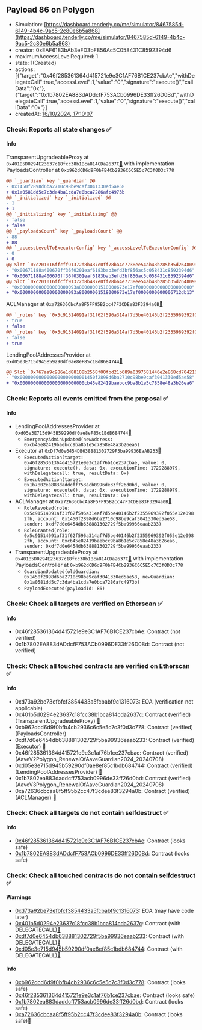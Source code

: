 ## Payload 86 on Polygon

- Simulation: [https://dashboard.tenderly.co/me/simulator/8467585d-6149-4b4c-9ac5-2c80e6b5a868](https://dashboard.tenderly.co/me/simulator/8467585d-6149-4b4c-9ac5-2c80e6b5a868)
- creator: 0xEAF6183bAb3eFD3bF856Ac5C058431C8592394d6
- maximumAccessLevelRequired: 1
- state: 1(Created)
- actions: [{"target":"0x46f285361364d415721e9e3C1AF76B1CE237cbAe","withDelegateCall":true,"accessLevel":1,"value":"0","signature":"execute()","callData":"0x"},{"target":"0x1b7802EA883dADdcfF753ACb0996DE33ff26D0Bd","withDelegateCall":true,"accessLevel":1,"value":"0","signature":"execute()","callData":"0x"}]
- createdAt: [16/10/2024, 17:10:07](https://polygonscan.com/tx/0x1acd771897f6d8913e631a00298ebe58465a75b05d49561ea08bc1bd6d5f55af)

### Check: Reports all state changes :white_check_mark:

#### Info


TransparentUpgradeableProxy at `0x401B5D0294E23637c18fcc38b1Bca814CDa2637C`[:ghost:](https://github.com/bgd-labs/aave-address-book "GovernanceV3Polygon.PAYLOADS_CONTROLLER") with implementation PayloadsController at `0xb962dCD6d9F0bFB4Cb2936C6C5E5c7C3f0D3c778`
```diff
@@ `_guardian` key `_guardian` @@
- 0x1450f2898d6ba2710c98be9caf3041330ed5ae58
+ 0x1a0581dd5c7c3da4ba1cda7e0bca7286afc4973b
@@ `_initialized` key `_initialized` @@
- 1
+ 1
@@ `_initializing` key `_initializing` @@
- false
+ false
@@ `_payloadsCount` key `_payloadsCount` @@
- 88
+ 88
@@ `_accessLevelToExecutorConfig` key `_accessLevelToExecutorConfig` @@
- 0
+ 0
@@ Slot `0xc201016ffcff91372d8b487e0ff78ba4e7738ee54ab48b285b35d26480999112` @@
- "0x00671188a400670ff36f0201eaf6183bab3efd3bf856ac5c058431c8592394d6"
+ "0x00671188a400670ff36f0301eaf6183bab3efd3bf856ac5c058431c8592394d6"
@@ Slot `0xc201016ffcff91372d8b487e0ff78ba4e7738ee54ab48b285b35d26480999113` @@
- "0x000000000000000000093a80000001518000673e17ef00000000000000000000"
+ "0x000000000000000000093a80000001518000673e17ef0000000000006712db13"
```

ACLManager at `0xa72636CbcAa8F5FF95B2cc47F3CDEe83F3294a0B`[:ghost:](https://github.com/bgd-labs/aave-address-book "AaveV3Polygon.ACL_MANAGER")
```diff
@@ `_roles` key `0x5c91514091af31f62f596a314af7d5be40146b2f2355969392f055e12e0982fb.members.0x1450f2898d6ba2710c98be9caf3041330ed5ae58` @@
- true
+ false
@@ `_roles` key `0x5c91514091af31f62f596a314af7d5be40146b2f2355969392f055e12e0982fb.members.0xcb45e82419baebcc9ba8b1e5c7858e48a3b26ea6` @@
- false
+ true
```

LendingPoolAddressesProvider at `0xd05e3E715d945B59290df0ae8eF85c1BdB684744`[:ghost:](https://github.com/bgd-labs/aave-address-book "AaveV2Polygon.POOL_ADDRESSES_PROVIDER")
```diff
@@ Slot `0x767aa9c986e1d88108b2558f00fbd21b689a0397581446e2e868cd70421026cc` @@
- "0x0000000000000000000000001450f2898d6ba2710c98be9caf3041330ed5ae58"
+ "0x000000000000000000000000cb45e82419baebcc9ba8b1e5c7858e48a3b26ea6"
```


### Check: Reports all events emitted from the proposal :white_check_mark:

#### Info

- LendingPoolAddressesProvider at `0xd05e3E715d945B59290df0ae8eF85c1BdB684744`[:ghost:](https://github.com/bgd-labs/aave-address-book "AaveV2Polygon.POOL_ADDRESSES_PROVIDER")
  - `EmergencyAdminUpdated(newAddress: 0xcb45e82419baebcc9ba8b1e5c7858e48a3b26ea6)`
- Executor at `0xDf7d0e6454DB638881302729F5ba99936EaAB233`[:ghost:](https://github.com/bgd-labs/aave-address-book "AaveV2Polygon.POOL_ADMIN, AaveV3Polygon.ACL_ADMIN, GovernanceV3Polygon.EXECUTOR_LVL_1")
  - `ExecutedAction(target: 0x46f285361364d415721e9e3c1af76b1ce237cbae, value: 0, signature: execute(), data: 0x, executionTime: 1729288979, withDelegatecall: true, resultData: 0x)`
  - `ExecutedAction(target: 0x1b7802ea883daddcff753acb0996de33ff26d0bd, value: 0, signature: execute(), data: 0x, executionTime: 1729288979, withDelegatecall: true, resultData: 0x)`
- ACLManager at `0xa72636CbcAa8F5FF95B2cc47F3CDEe83F3294a0B`[:ghost:](https://github.com/bgd-labs/aave-address-book "AaveV3Polygon.ACL_MANAGER")
  - `RoleRevoked(role: 0x5c91514091af31f62f596a314af7d5be40146b2f2355969392f055e12e0982fb, account: 0x1450f2898d6ba2710c98be9caf3041330ed5ae58, sender: 0xdf7d0e6454db638881302729f5ba99936eaab233)`
  - `RoleGranted(role: 0x5c91514091af31f62f596a314af7d5be40146b2f2355969392f055e12e0982fb, account: 0xcb45e82419baebcc9ba8b1e5c7858e48a3b26ea6, sender: 0xdf7d0e6454db638881302729f5ba99936eaab233)`
- TransparentUpgradeableProxy at `0x401B5D0294E23637c18fcc38b1Bca814CDa2637C`[:ghost:](https://github.com/bgd-labs/aave-address-book "GovernanceV3Polygon.PAYLOADS_CONTROLLER") with implementation PayloadsController at `0xb962dCD6d9F0bFB4Cb2936C6C5E5c7C3f0D3c778`
  - `GuardianUpdated(oldGuardian: 0x1450f2898d6ba2710c98be9caf3041330ed5ae58, newGuardian: 0x1a0581dd5c7c3da4ba1cda7e0bca7286afc4973b)`
  - `PayloadExecuted(payloadId: 86)`

### Check: Check all targets are verified on Etherscan :white_check_mark:

#### Info

- 0x46f285361364d415721e9e3C1AF76B1CE237cbAe: Contract (not verified) 
- 0x1b7802EA883dADdcfF753ACb0996DE33ff26D0Bd: Contract (not verified) 

### Check: Check all touched contracts are verified on Etherscan :white_check_mark:

#### Info

- 0xd73a92be73efbfcf3854433a5fcbabf9c1316073: EOA (verification not applicable)
- 0x401b5d0294e23637c18fcc38b1bca814cda2637c: Contract (verified) (TransparentUpgradeableProxy) [:ghost:](https://github.com/bgd-labs/aave-address-book "GovernanceV3Polygon.PAYLOADS_CONTROLLER")
- 0xb962dcd6d9f0bfb4cb2936c6c5e5c7c3f0d3c778: Contract (verified) (PayloadsController) 
- 0xdf7d0e6454db638881302729f5ba99936eaab233: Contract (verified) (Executor) [:ghost:](https://github.com/bgd-labs/aave-address-book "AaveV2Polygon.POOL_ADMIN, AaveV3Polygon.ACL_ADMIN, GovernanceV3Polygon.EXECUTOR_LVL_1")
- 0x46f285361364d415721e9e3c1af76b1ce237cbae: Contract (verified) (AaveV2Polygon_RenewalOfAaveGuardian2024_20240708) 
- 0xd05e3e715d945b59290df0ae8ef85c1bdb684744: Contract (verified) (LendingPoolAddressesProvider) [:ghost:](https://github.com/bgd-labs/aave-address-book "AaveV2Polygon.POOL_ADDRESSES_PROVIDER")
- 0x1b7802ea883daddcff753acb0996de33ff26d0bd: Contract (verified) (AaveV3Polygon_RenewalOfAaveGuardian2024_20240708) 
- 0xa72636cbcaa8f5ff95b2cc47f3cdee83f3294a0b: Contract (verified) (ACLManager) [:ghost:](https://github.com/bgd-labs/aave-address-book "AaveV3Polygon.ACL_MANAGER")

### Check: Check all targets do not contain selfdestruct :white_check_mark:

#### Info

- [0x46f285361364d415721e9e3C1AF76B1CE237cbAe](https://polygonscan.com/address/0x46f285361364d415721e9e3C1AF76B1CE237cbAe): Contract (looks safe)
- [0x1b7802EA883dADdcfF753ACb0996DE33ff26D0Bd](https://polygonscan.com/address/0x1b7802EA883dADdcfF753ACb0996DE33ff26D0Bd): Contract (looks safe)

### Check: Check all touched contracts do not contain selfdestruct :white_check_mark:

#### Warnings

- [0xd73a92be73efbfcf3854433a5fcbabf9c1316073](https://polygonscan.com/address/0xd73a92be73efbfcf3854433a5fcbabf9c1316073): EOA (may have code later)
- [0x401b5d0294e23637c18fcc38b1bca814cda2637c](https://polygonscan.com/address/0x401b5d0294e23637c18fcc38b1bca814cda2637c): Contract (with DELEGATECALL)[:ghost:](https://github.com/bgd-labs/aave-address-book "GovernanceV3Polygon.PAYLOADS_CONTROLLER")
- [0xdf7d0e6454db638881302729f5ba99936eaab233](https://polygonscan.com/address/0xdf7d0e6454db638881302729f5ba99936eaab233): Contract (with DELEGATECALL)[:ghost:](https://github.com/bgd-labs/aave-address-book "AaveV2Polygon.POOL_ADMIN, AaveV3Polygon.ACL_ADMIN, GovernanceV3Polygon.EXECUTOR_LVL_1")
- [0xd05e3e715d945b59290df0ae8ef85c1bdb684744](https://polygonscan.com/address/0xd05e3e715d945b59290df0ae8ef85c1bdb684744): Contract (with DELEGATECALL)[:ghost:](https://github.com/bgd-labs/aave-address-book "AaveV2Polygon.POOL_ADDRESSES_PROVIDER")

#### Info

- [0xb962dcd6d9f0bfb4cb2936c6c5e5c7c3f0d3c778](https://polygonscan.com/address/0xb962dcd6d9f0bfb4cb2936c6c5e5c7c3f0d3c778): Contract (looks safe)
- [0x46f285361364d415721e9e3c1af76b1ce237cbae](https://polygonscan.com/address/0x46f285361364d415721e9e3c1af76b1ce237cbae): Contract (looks safe)
- [0x1b7802ea883daddcff753acb0996de33ff26d0bd](https://polygonscan.com/address/0x1b7802ea883daddcff753acb0996de33ff26d0bd): Contract (looks safe)
- [0xa72636cbcaa8f5ff95b2cc47f3cdee83f3294a0b](https://polygonscan.com/address/0xa72636cbcaa8f5ff95b2cc47f3cdee83f3294a0b): Contract (looks safe)[:ghost:](https://github.com/bgd-labs/aave-address-book "AaveV3Polygon.ACL_MANAGER")

